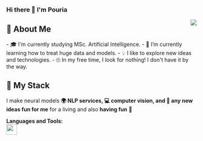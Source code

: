 ### Hi there 👋 I'm Pouria
<img align="right" src="https://github-readme-stats.vercel.app/api?username=fulldataalchemist&show_icons=true&hide_title=true&theme=dark" />

<h2>🤫 About Me</h2>
- 🎓 I'm currently studying MSc. Artificial Intelligence.
- 🌱 I’m currently learning how to treat huge data and models.
- 💡 I like to explore new ideas and technologies.
- 🙄 In my free time, I look for nothing! I don't have it by the way.


<!-- [![website](some image)](http://www. some where .com)
<a href="http:// some where .com"><img src="http:// some where show image .png" width="100%"></a>
- ⚡ Fun fact: ...
-->

<h2>🔬 My Stack</h2>

I make neural models **🌍 NLP services, 💻 computer vision, and 📱 any new ideas fun for me** for a living and also **having fun** 🤹

**Languages and Tools:**  
<code><img height="28" src="https://raw.githubusercontent.com/gilbarbara/logos/804dc257b59e144eaca5bc6ffd16949752c6f789/logos/python.svg"></code>&nbsp;


<!--
- ✈️ Hire me for remote work & internships
- 💼 Do read my resume here: [resume. my site .com](http://resume. my site .com)
- 🎉 Let's connect on [LinkedIn](https://linkedin.com/in/ my linkedin)
- 📭 mailbox@ my site.com
- ✍🏻 I write my personal thoughts on Programming & Tech on my [Personal Blog](https://blog. my site .com)
-->

<!--
🕵 Take a look at my repositories and!
<p align="left">
<a href="link to my repo" target="blank"><img align="center" src="src to icon .svg" alt="name" height="28" width="28" /></a>&nbsp;&nbsp;&nbsp;&nbsp;
</p>
-->
